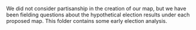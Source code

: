 We did not consider partisanship in the creation of our map, but we have been fielding questions about the hypothetical election results under each proposed map. This folder contains some early election analysis.